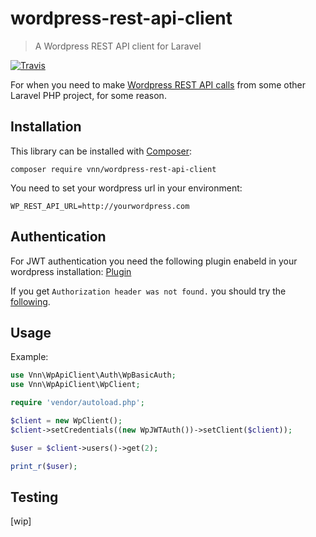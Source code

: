 # wordpress-rest-api-client

> A Wordpress REST API client for Laravel

[![Travis](https://img.shields.io/travis/mauthi/wordpress-rest-api-client.svg?maxAge=2592000?style=flat-square)](https://travis-ci.org/mauthi/wordpress-rest-api-client)

For when you need to make [Wordpress REST API calls](http://v2.wp-api.org/) from
some other Laravel PHP project, for some reason.

## Installation

This library can be installed with [Composer](https://getcomposer.org):

```text
composer require vnn/wordpress-rest-api-client
```

You need to set your wordpress url in your environment:

```text
WP_REST_API_URL=http://yourwordpress.com
```

## Authentication

For JWT authentication you need the following plugin enabeld in your wordpress installation: [Plugin](https://github.com/WP-API/jwt-auth)

If you get `Authorization header was not found.` you should try the [following](https://developer.wordpress.org/rest-api/frequently-asked-questions/#why-is-authentication-not-working).


## Usage

Example:

```php
use Vnn\WpApiClient\Auth\WpBasicAuth;
use Vnn\WpApiClient\WpClient;

require 'vendor/autoload.php';

$client = new WpClient();
$client->setCredentials((new WpJWTAuth())->setClient($client));

$user = $client->users()->get(2);

print_r($user);
```

## Testing
[wip]

